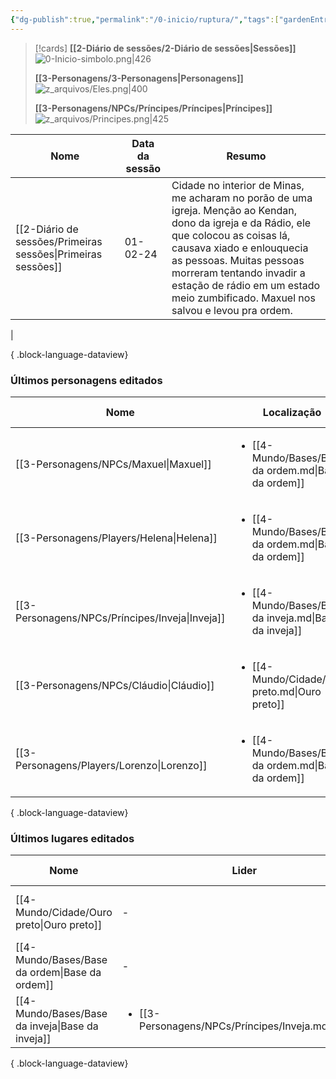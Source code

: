 ```yaml
---
{"dg-publish":true,"permalink":"/0-inicio/ruptura/","tags":["gardenEntry"]}
---
```


> [!cards]
>**[[2-Diário de sessões/2-Diário de sessões\|Sessões]]**
> ![0-Inicio-simbolo.png|426](/img/user/z_arquivos/0-Inicio-simbolo.png)
> 
> **[[3-Personagens/3-Personagens\|Personagens]]**
> ![z_arquivos/Eles.png|400](/img/user/z_arquivos/Eles.png)
> 
> **[[3-Personagens/NPCs/Príncipes/Príncipes\|Príncipes]]**
> ![z_arquivos/Principes.png|425](/img/user/z_arquivos/Principes.png)

| Nome                                                            | Data da sessão | Resumo                                                                                                                                                                                                                                                                                                              |
| --------------------------------------------------------------- | -------------- | ------------------------------------------------------------------------------------------------------------------------------------------------------------------------------------------------------------------------------------------------------------------------------------------------------------------- |
| [[2-Diário de sessões/Primeiras sessões\|Primeiras sessões]] | 01-02-24       | Cidade no interior de Minas, me acharam no porão de uma igreja. Menção ao Kendan, dono da igreja e da Rádio, ele que colocou as coisas lá, causava xiado e enlouquecia as pessoas. Muitas pessoas morreram tentando invadir a estação de rádio em um estado meio zumbificado. Maxuel nos salvou e levou pra ordem.
 |

{ .block-language-dataview}

### Últimos personagens editados
| Nome                                               | Localização                                                            | Equipe                                                | Status    | Última edição    |
| -------------------------------------------------- | ---------------------------------------------------------------------- | ----------------------------------------------------- | --------- | ---------------- |
| [[3-Personagens/NPCs/Maxuel\|Maxuel]]           | <ul><li>[[4-Mundo/Bases/Base da ordem.md\\|Base da ordem]]</li></ul>   | <ul><li>[[4-Mundo/Grupos/Ordem.md\\|Ordem]]</li></ul> | Saudável  | 09-05-25 - 12:28 |
| [[3-Personagens/Players/Helena\|Helena]]        | <ul><li>[[4-Mundo/Bases/Base da ordem.md\\|Base da ordem]]</li></ul>   | <ul><li>[[4-Mundo/Grupos/Ordem.md\\|Ordem]]</li></ul> | Saudável  | 09-05-25 - 12:23 |
| [[3-Personagens/NPCs/Príncipes/Inveja\|Inveja]] | <ul><li>[[4-Mundo/Bases/Base da inveja.md\\|Base da inveja]]</li></ul> | <ul><li>[[4-Mundo/Grupos/Reino.md\\|Reino]]</li></ul> | Morto     | 09-05-25 - 12:07 |
| [[3-Personagens/NPCs/Cláudio\|Cláudio]]         | <ul><li>[[4-Mundo/Cidade/Ouro preto.md\\|Ouro preto]]</li></ul>        | \-                                                    | Morto     | 09-05-25 - 10:49 |
| [[3-Personagens/Players/Lorenzo\|Lorenzo]]      | <ul><li>[[4-Mundo/Bases/Base da ordem.md\\|Base da ordem]]</li></ul>   | \-                                                    | Machucado | 08-05-25 - 20:25 |

{ .block-language-dataview}
### Últimos lugares editados
| Nome                                                | Lider                                                                 | Última edição    |
| --------------------------------------------------- | --------------------------------------------------------------------- | ---------------- |
| [[4-Mundo/Cidade/Ouro preto\|Ouro preto]]        | \-                                                                    | 08-05-25 - 19:10 |
| [[4-Mundo/Bases/Base da ordem\|Base da ordem]]   | \-                                                                    | 08-05-25 - 18:02 |
| [[4-Mundo/Bases/Base da inveja\|Base da inveja]] | <ul><li>[[3-Personagens/NPCs/Príncipes/Inveja.md\\|Inveja]]</li></ul> | 09-05-25 - 12:07 |

{ .block-language-dataview}